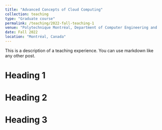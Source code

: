 ```yaml
---
title: "Advanced Concepts of Cloud Computing"
collection: teaching
type: "Graduate course"
permalink: /teaching/2022-fall-teaching-1
venue: "Polytechnique Montréal, Department of Computer Engineering and Software Engineering"
date: Fall 2022
location: "Montréal, Canada"
---
```


This is a description of a teaching experience. You can use markdown like any other post.

Heading 1
======

Heading 2
======

Heading 3
======
